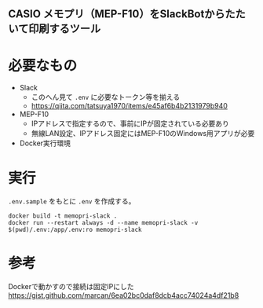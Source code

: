 CASIO メモプリ（MEP-F10）をSlackBotからたたいて印刷するツール
----

# 必要なもの

- Slack
    - このへん見て `.env` に必要なトークン等を揃える
    - https://qiita.com/tatsuya1970/items/e45af6b4b2131979b940
- MEP-F10
    - IPアドレスで指定するので、事前にIPが固定されている必要あり
    - 無線LAN設定、IPアドレス固定にはMEP-F10のWindows用アプリが必要
- Docker実行環境


# 実行

`.env.sample` をもとに `.env` を作成する。

```
docker build -t memopri-slack .
docker run --restart always -d --name memopri-slack -v $(pwd)/.env:/app/.env:ro memopri-slack
```

# 参考
Dockerで動かすので接続は固定IPにした
https://gist.github.com/marcan/6ea02bc0daf8dcb4acc74024a4df21b8